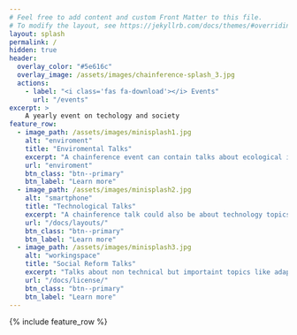 ```yaml
---
# Feel free to add content and custom Front Matter to this file.
# To modify the layout, see https://jekyllrb.com/docs/themes/#overriding-theme-defaults
layout: splash
permalink: /
hidden: true
header:
  overlay_color: "#5e616c"
  overlay_image: /assets/images/chainference-splash_3.jpg
  actions:
    - label: "<i class='fas fa-download'></i> Events"
      url: "/events"
excerpt: >
    A yearly event on techology and society
feature_row:
  - image_path: /assets/images/minisplash1.jpg
    alt: "enviroment"
    title: "Enviromental Talks"
    excerpt: "A chainference event can contain talks about ecological improvements via technology or policy"
    url: "enviroment"
    btn_class: "btn--primary"
    btn_label: "Learn more"
  - image_path: /assets/images/minisplash2.jpg
    alt: "smartphone"
    title: "Technological Talks"
    excerpt: "A chainference talk could also be about technology topics as well"
    url: "/docs/layouts/"
    btn_class: "btn--primary"
    btn_label: "Learn more"
  - image_path: /assets/images/minisplash3.jpg
    alt: "workingspace"
    title: "Social Reform Talks"
    excerpt: "Talks about non technical but importaint topics like adapting to post pandemic work life balance"
    url: "/docs/license/"
    btn_class: "btn--primary"
    btn_label: "Learn more"
---
```


{% include feature_row %}
